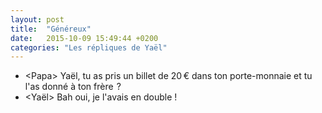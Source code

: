 ```yaml
---
layout: post
title:  "Généreux"
date:   2015-10-09 15:49:44 +0200
categories: "Les répliques de Yaël"
---
```


-   \<Papa\> Yaël, tu as pris un billet de 20 € dans ton porte-monnaie et tu l'as donné à ton frère  ?
-   \<Yaël\> Bah oui, je l'avais en double !
